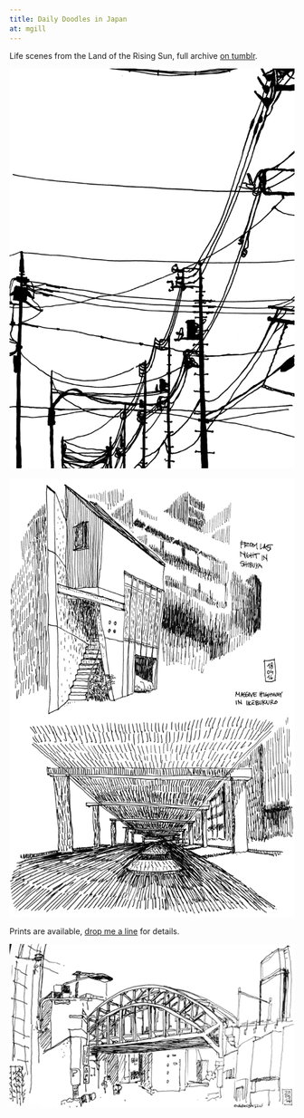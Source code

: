 ```yaml
---
title: Daily Doodles in Japan
at: mgill
---
```


Life scenes from the Land of the Rising Sun, full archive [on tumblr][].

![Electric cables](dd-electric_cables.jpg)

![Last night in Shibuya](d12.jpg)

Prints are available, [drop me a line][] for details.

![Ochanimizu](img_2692.jpg)

[on tumblr]: https://sktch.mxdvl.com/
[drop me a line]: mailto:hi+prints@mxdvl.com
